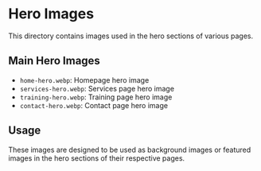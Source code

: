 # Hero Images

This directory contains images used in the hero sections of various pages.

## Main Hero Images

- `home-hero.webp`: Homepage hero image
- `services-hero.webp`: Services page hero image
- `training-hero.webp`: Training page hero image
- `contact-hero.webp`: Contact page hero image

## Usage

These images are designed to be used as background images or featured images in the hero sections of their respective pages.

